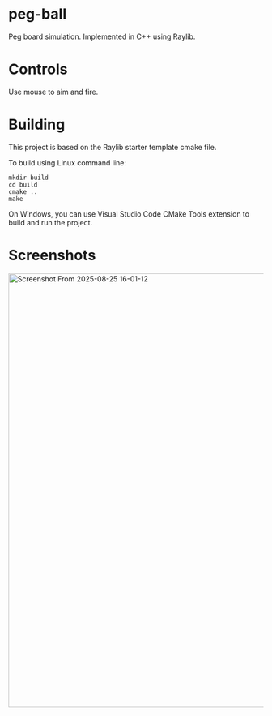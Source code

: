 # peg-ball
Peg board simulation. Implemented in C++ using Raylib.

# Controls

Use mouse to aim and fire.

# Building

This project is based on the Raylib starter template cmake file.

To build using Linux command line:
```
mkdir build
cd build
cmake ..
make
```

On Windows, you can use Visual Studio Code CMake Tools extension to build and run the project.

# Screenshots

<img width="674" height="856" alt="Screenshot From 2025-08-25 16-01-12" src="https://github.com/user-attachments/assets/ed4fa430-b394-4e23-8379-27892922d1ef" />
